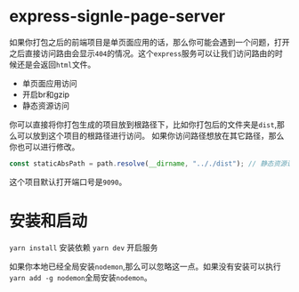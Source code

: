 # express-signle-page-server

如果你打包之后的前端项目是单页面应用的话，那么你可能会遇到一个问题，打开之后直接访问路由会显示`404`的情况。这个`express`服务可以让我们访问路由的时候还是会返回`html`文件。

- 单页面应用访问
- 开启br和gzip
- 静态资源访问

你可以直接将你打包生成的项目放到根路径下，比如你打包后的文件夹是`dist`,那么可以放到这个项目的根路径进行访问。
如果你访问路径想放在其它路径，那么你也可以进行修改。
```ts
const staticAbsPath = path.resolve(__dirname, ".././dist"); // 静态资源访问路径
```
这个项目默认打开端口号是`9090`。

# 安装和启动
`yarn install` 安装依赖
`yarn dev` 开启服务

如果你本地已经全局安装`nodemon`,那么可以忽略这一点。如果没有安装可以执行`yarn add -g nodemon`全局安装`nodemon`。